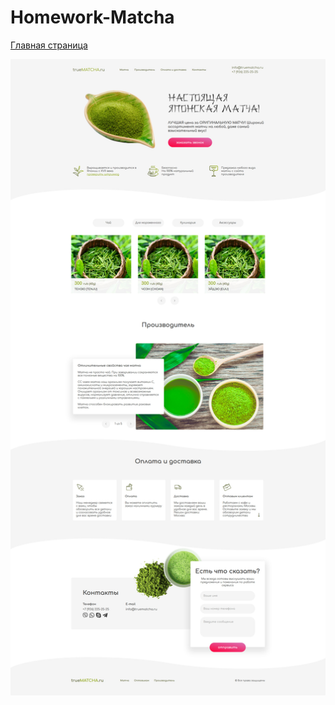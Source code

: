 # Homework-Matcha

[Главная страница](https://verespro.github.io/Homework-Matcha/)

![](images/01.jpg)
